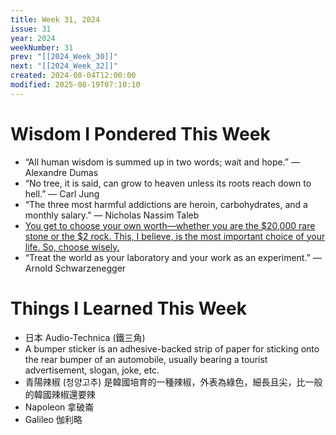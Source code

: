 ```yaml
---
title: Week 31, 2024
issue: 31
year: 2024
weekNumber: 31
prev: "[[2024_Week_30]]"
next: "[[2024_Week_32]]"
created: 2024-08-04T12:00:00
modified: 2025-08-19T07:10:10
---
```


# Wisdom I Pondered This Week

* “All human wisdom is summed up in two words; wait and hope.” — Alexandre Dumas
* “No tree, it is said, can grow to heaven unless its roots reach down to hell.” — Carl Jung
* “The three most harmful addictions are heroin, carbohydrates, and a monthly salary.” — Nicholas Nassim Taleb
* [You get to choose your own worth—whether you are the $20,000 rare stone or the $2 rock. This, I believe, is the most important choice of your life. So, choose wisely.](https://www.sahilbloom.com/newsletter/the-most-important-choice-of-your-life)
* “Treat the world as your laboratory and your work as an experiment.” — Arnold Schwarzenegger

# Things I Learned This Week

* 日本 Audio-Technica (鐵三角)
* A bumper sticker is an adhesive-backed strip of paper for sticking onto the rear bumper of an automobile, usually bearing a tourist advertisement, slogan, joke, etc.
* 青陽辣椒 (청양고추) 是韓國培育的一種辣椒，外表為綠色，細長且尖，比一般的韓國辣椒還要辣
* Napoleon 拿破崙
* Galileo 伽利略
